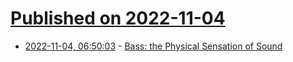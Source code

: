 # [Published on 2022-11-04](index.md)

* [2022-11-04, 06:50:03](https://news.ycombinator.com/item?id=33462995) - [Bass: the Physical Sensation of Sound](https://www.audioholics.com/room-acoustics/bass-the-physical-sensation-of-sound)
